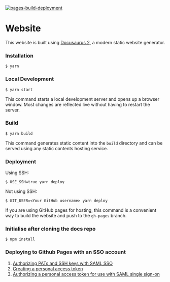 [![pages-build-deployment](https://github.com/gloveboxes/altair_8800_posix_docs/actions/workflows/pages/pages-build-deployment/badge.svg)](https://github.com/gloveboxes/altair_8800_posix_docs/actions/workflows/pages/pages-build-deployment)



# Website

This website is built using [Docusaurus 2](https://docusaurus.io/), a modern static website generator.

### Installation

```
$ yarn
```

### Local Development

```
$ yarn start
```

This command starts a local development server and opens up a browser window. Most changes are reflected live without having to restart the server.

### Build

```
$ yarn build
```

This command generates static content into the `build` directory and can be served using any static contents hosting service.

### Deployment

Using SSH:

```
$ USE_SSH=true yarn deploy
```

Not using SSH:

```
$ GIT_USER=<Your GitHub username> yarn deploy
```

If you are using GitHub pages for hosting, this command is a convenient way to build the website and push to the `gh-pages` branch.

### Initialise after cloning the docs repo

```
$ npm install 
```

### Deploying to Github Pages with an SSO account

1. [Authorizing PATs and SSH keys with SAML SSO](https://docs.github.com/en/enterprise-cloud@latest/authentication/authenticating-with-saml-single-sign-on/about-authentication-with-saml-single-sign-on#authorizing-pats-and-ssh-keys-with-saml-sso)
1. [Creating a personal access token](https://docs.github.com/en/enterprise-cloud@latest/authentication/keeping-your-account-and-data-secure/creating-a-personal-access-token)
1. [Authorizing a personal access token for use with SAML single sign-on](https://docs.github.com/en/enterprise-cloud@latest/authentication/authenticating-with-saml-single-sign-on/authorizing-a-personal-access-token-for-use-with-saml-single-sign-on)
